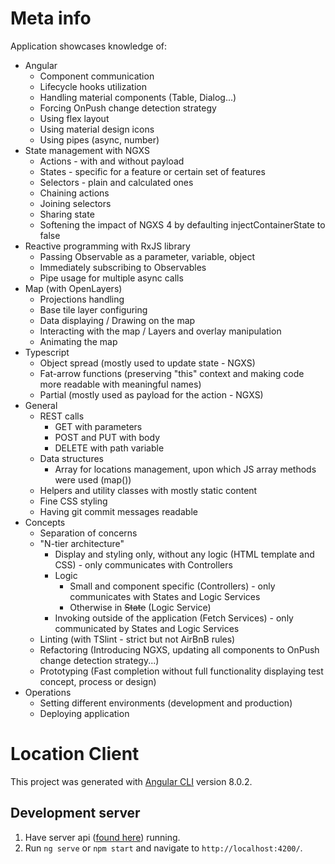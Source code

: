 # Meta info

Application showcases knowledge of:
  - Angular
    - Component communication
    - Lifecycle hooks utilization
    - Handling material components (Table, Dialog...)
    - Forcing OnPush change detection strategy 
    - Using flex layout
    - Using material design icons
    - Using pipes (async, number)
  - State management with NGXS
    - Actions - with and without payload
    - States - specific for a feature or certain set of features
    - Selectors - plain and calculated ones
    - Chaining actions
    - Joining selectors
    - Sharing state
    - Softening the impact of NGXS 4 by defaulting injectContainerState to false
  - Reactive programming with RxJS library
    - Passing Observable as a parameter, variable, object
    - Immediately subscribing to Observables
    - Pipe usage for multiple async calls
  - Map (with OpenLayers)
    - Projections handling
    - Base tile layer configuring
    - Data displaying / Drawing on the map
    - Interacting with the map / Layers and overlay manipulation
    - Animating the map
  - Typescript
    - Object spread (mostly used to update state - NGXS)
    - Fat-arrow functions (preserving "this" context and making code more readable with meaningful names)
    - Partial (mostly used as payload for the action - NGXS)
  - General
    - REST calls
        - GET with parameters
        - POST and PUT with body 
        - DELETE with path variable
    - Data structures
        - Array for locations management, upon which JS array methods were used (map())
    - Helpers and utility classes with mostly static content
    - Fine CSS styling
    - Having git commit messages readable
  - Concepts
    - Separation of concerns
    - "N-tier architecture"
        - Display and styling only, without any logic (HTML template and CSS) - only communicates with Controllers
        - Logic
            - Small and component specific (Controllers) - only communicates with States and Logic Services
            - Otherwise in ~~State~~ (Logic Service)
        - Invoking outside of the application (Fetch Services) - only communicated by States and Logic Services
    - Linting (with TSlint - strict but not AirBnB rules)
    - Refactoring (Introducing NGXS, updating all components to OnPush change detection strategy...)
    - Prototyping (Fast completion without full functionality displaying test concept, process or design)
  - Operations
    - Setting different environments (development and production)
    - Deploying application

# Location Client

This project was generated with [Angular CLI](https://github.com/angular/angular-cli) version 8.0.2.

## Development server

1. Have server api ([found here](https://github.com/edinfazlic/location-api)) running. 
1. Run `ng serve` or `npm start` and navigate to `http://localhost:4200/`. 
